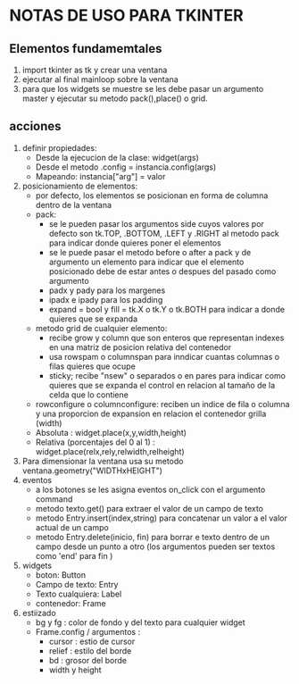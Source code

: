 # NOTAS DE USO PARA TKINTER
## Elementos fundamemtales
1. import tkinter as tk y crear una ventana
2. ejecutar al final mainloop sobre la ventana
3. para que los widgets se muestre se les debe pasar un argumento master y ejecutar su metodo pack(),place() o grid.
## acciones
1. definir propiedades:
	- Desde la ejecucion de la clase: widget(args)
	- Desde el metodo .config = instancia.config(args)
	- Mapeando: instancia["arg"] = valor
2. posicionamiento de elementos:
	- por defecto, los elementos se posicionan en forma de columna dentro de la ventana
	- pack:
		+	se le pueden pasar los argumentos side cuyos valores por defecto son tk.TOP, .BOTTOM, .LEFT y .RIGHT al metodo pack para indicar donde quieres poner el elementos
		+	se le puede pasar el metodo before o after a pack y de argumento un elemento para indicar que el elemento posicionado debe de estar antes o despues del pasado como argumento
		+ padx y pady para los margenes
		+ ipadx e ipady para los padding
		+ expand = bool y fill = tk.X o tk.Y o tk.BOTH para indicar a donde quieres que se expanda
	- metodo grid de cualquier elemento: 
		+ recibe grow y column que son enteros que representan indexes en una matriz de posicion relativa del contenedor 
		+ usa rowspam o columnspan para inndicar cuantas columnas o filas quieres que ocupe
		+ sticky; recibe "nsew" o separados o en pares para indicar como quieres que se expanda el control en relacion al tamaño de la celda que lo contiene
	- rowconfigure o columnconfigure: reciben un indice de fila o columna y una proporcion de expansion en relacion el contenedor grilla (width)
	- Absoluta : widget.place(x,y,width,height)
	- Relativa (porcentajes del 0 al 1) : widget.place(relx,rely,relwidth,relheight)
3. Para dimensionar la ventana usa su metodo ventana.geometry("WIDTHxHEIGHT")
4. eventos
	- a los botones se les asigna eventos on_click con el argumento command
	- metodo texto.get() para extraer el valor de un campo de texto
	- metodo Entry.insert(index,string) para concatenar un valor a el valor actual de un campo
	- metodo Entry.delete(inicio, fin) para borrar e texto dentro de un campo desde un punto a otro (los argumentos pueden ser textos como 'end' para fin )
5. widgets
	- boton: Button
	- Campo de texto: Entry 
	- Texto cualquiera: Label
	- contenedor: Frame
6. estiizado
	-	bg y fg : color de fondo y del texto para cualquier widget
	- Frame.config / argumentos :
		+	cursor : estio de cursor
		+ relief : estilo del borde
		+ bd : grosor del borde
		+ width y height
